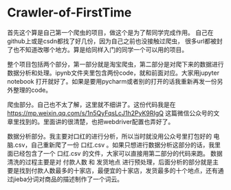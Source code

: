 # Crawler-of-FirstTime

首先这个算是自己第一个爬虫的项目，做这个是为了帮同学完成作用。
自己在github上或是csdn都找了好几份，因为自己之前也没接触过爬虫，
很多url都被封了也不知道改哪个地方。算是给同样入门的同学一个可以用的项目。

整个项目包括两个部分，第一部分就是淘宝爬虫，第二部分是对爬下来的数据进行数据分析和处理。ipynb文件夹里包含两份code，就和前面对应。大家用jupyter notebook 打开就好了。如果是要用pycharm或者别的打开的话我重新再发一份另外整理的code。

爬虫部分。自己也不太了解，这里就不细讲了。这份代码我是在  https://mp.weixin.qq.com/s/1n5QyFqsLcJ1h2PyK9RIgQ  这篇微信公众号的文章里找到的。里面讲的很清楚，也把webdriver配置也弄好了。

数据分析部分。我主要对口红的进行分析，所以当时就没用公众号里打包好的 电脑.csv，自己重新爬了一份 口红.csv 。如果只想进行数据分析这部分的话，我里面已经包含了一个 口红.csv 的文件，大家可以直接用第二部分的代码来跑。  数据清洗的过程主要是对 付款人数 和 发货地点 进行预处理，后面分析的部分就是主要是找到付款人数最多的十家店，最便宜的十家店，发货最多的十个地点，还有通过jieba分词对商品的描述制作了一个词云。

